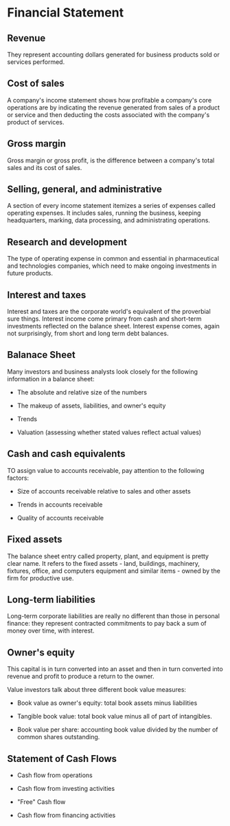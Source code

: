 # Financial Statement

## Revenue

They represent accounting dollars generated for business products sold or services performed.

## Cost of sales

A company's income statement shows how profitable a company's core operations are by indicating the revenue generated from sales of a product or service and then deducting the costs associated with the company's product of services.

## Gross margin

Gross margin or gross profit, is the difference between a company's total sales and its cost of sales.

## Selling, general, and administrative

A section of every income statement itemizes a series of expenses called operating expenses. It includes sales, running the business, keeping headquarters, marking, data processing, and administrating operations.

## Research and development

The type of operating expense in common and essential in pharmaceutical and technologies companies, which need to make ongoing investments in future products.

## Interest and taxes

Interest and taxes are the corporate world's equivalent of the proverbial sure things. Interest income come primary from cash and short-term investments reflected on the balance sheet. Interest expense comes, again not surprisingly, from short and long term debt balances.

## Balanace Sheet

Many investors and business analysts look closely for the following information in a balance sheet:

* The absolute and relative size of the numbers

* The makeup of assets, liabilities, and owner's equity

* Trends

* Valuation (assessing whether stated values reflect actual values)

## Cash and cash equivalents

TO assign value to accounts receivable, pay attention to the following factors:

* Size of accounts receivable relative to sales and other assets

* Trends in accounts receivable

* Quality of accounts receivable

## Fixed assets

The balance sheet entry called property, plant, and equipment is pretty clear name. It refers to the fixed assets - land, buildings, machinery, fixtures, office, and computers equipment and similar items - owned by the firm for productive use.

## Long-term liabilities

Long-term corporate liabilities are really no different than those in personal finance: they represent contracted commitments to pay back a sum of money over time, with interest.

## Owner's equity

This capital is in turn converted into an asset and then in turn converted into revenue and profit to produce a return to the owner.

Value investors talk about three different book value measures:

* Book value as owner's equity: total book assets minus liabilities

* Tangible book value: total book value minus all of part of intangibles.

* Book value per share: accounting book value divided by the number of common shares outstanding.

## Statement of Cash Flows

* Cash flow from operations

* Cash flow from investing activities

* "Free" Cash flow

* Cash flow from financing activities
